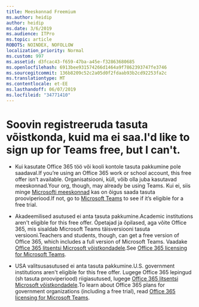 ```yaml
---
title: Meeskonnad Freemium
ms.author: heidip
author: heidip
ms.date: 3/6/2019
ms.audience: ITPro
ms.topic: article
ROBOTS: NOINDEX, NOFOLLOW
localization_priority: Normal
ms.custom: 997
ms.assetid: d3fcac43-f659-47ba-a45e-f32863680685
ms.openlocfilehash: 6913bee931574266d1464a9f7862393747fe3746
ms.sourcegitcommit: 136b8209c52c2a05d0f2fdaab93b2cd92253fa2c
ms.translationtype: MT
ms.contentlocale: et-EE
ms.lasthandoff: 06/07/2019
ms.locfileid: "34771410"
---
```

# <a name="id-like-to-sign-up-for-teams-free-but-i-cant"></a><span data-ttu-id="68be0-102">Soovin registreeruda tasuta võistkonda, kuid ma ei saa.</span><span class="sxs-lookup"><span data-stu-id="68be0-102">I'd like to sign up for Teams free, but I can't.</span></span>

- <span data-ttu-id="68be0-103">Kui kasutate Office 365 töö või kooli kontole tasuta pakkumine pole saadaval.</span><span class="sxs-lookup"><span data-stu-id="68be0-103">If you’re using an Office 365 work or school account, this free offer isn’t available.</span></span> <span data-ttu-id="68be0-104">Organisatsiooni, küll, võib olla juba kasutavad meeskonnad.</span><span class="sxs-lookup"><span data-stu-id="68be0-104">Your org, though, may already be using Teams.</span></span> <span data-ttu-id="68be0-105">Kui ei, siis minge [Microsofti meeskonnad](https://products.office.com/microsoft-teams/group-chat-software) kas on õigus saada tasuta prooviperiood.</span><span class="sxs-lookup"><span data-stu-id="68be0-105">If not, go to [Microsoft Teams](https://products.office.com/microsoft-teams/group-chat-software) to see if it’s eligible for a free trial.</span></span>

- <span data-ttu-id="68be0-106">Akadeemilised asutused ei anta tasuta pakkumine.</span><span class="sxs-lookup"><span data-stu-id="68be0-106">Academic institutions aren't eligible for this free offer.</span></span> <span data-ttu-id="68be0-107">Õpetajad ja õpilased, aga võite Office 365, mis sisaldab Microsoft Teams täisversiooni tasuta versiooni.</span><span class="sxs-lookup"><span data-stu-id="68be0-107">Teachers and students, though, can get a free version of Office 365, which includes a full version of Microsoft Teams.</span></span> <span data-ttu-id="68be0-108">Vaadake [Office 365 litsentsi Microsoft võistkondadele](https://docs.microsoft.com/microsoftteams/office-365-licensing).</span><span class="sxs-lookup"><span data-stu-id="68be0-108">See [Office 365 licensing for Microsoft Teams](https://docs.microsoft.com/microsoftteams/office-365-licensing).</span></span>

- <span data-ttu-id="68be0-109">USA valitsusasutused ei anta tasuta pakkumine.</span><span class="sxs-lookup"><span data-stu-id="68be0-109">U.S. government institutions aren't eligible for this free offer.</span></span> <span data-ttu-id="68be0-110">Lugege Office 365 lepingud (sh tasuta prooviperiood) riigiasutused, lugege [Office 365 litsentsi Microsoft võistkondadele](https://docs.microsoft.com/microsoftteams/office-365-licensing).</span><span class="sxs-lookup"><span data-stu-id="68be0-110">To learn about Office 365 plans for government organizations (including a free trial), read [Office 365 licensing for Microsoft Teams](https://docs.microsoft.com/microsoftteams/office-365-licensing).</span></span>


